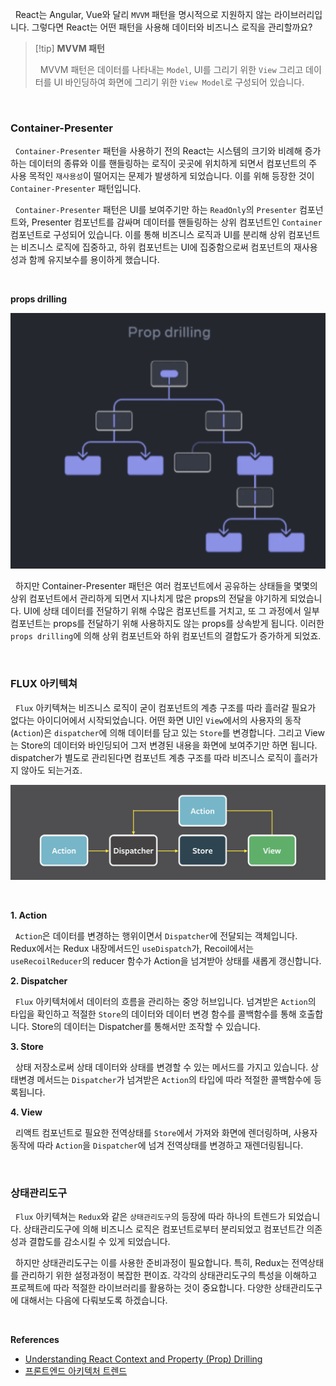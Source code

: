 &nbsp;&nbsp;React는 Angular, Vue와 달리 `MVVM` 패턴을 명시적으로 지원하지 않는 라이브러리입니다. 그렇다면 React는 어떤 패턴을 사용해 데이터와 비즈니스 로직을 관리할까요?

> [!tip] **MVVM 패턴**
>
> &nbsp;&nbsp;MVVM 패턴은 데이터를 나타내는 `Model`, UI를 그리기 위한 `View` 그리고 데이터를 UI 바인딩하여 화면에 그리기 위한 `View Model`로 구성되어 있습니다.

<br>

### Container-Presenter

&nbsp;&nbsp;`Container-Presenter` 패턴을 사용하기 전의 React는 시스템의 크기와 비례해 증가하는 데이터의 종류와 이를 핸들링하는 로직이 곳곳에 위치하게 되면서 컴포넌트의 주 사용 목적인 `재사용성`이 떨어지는 문제가 발생하게 되었습니다. 이를 위해 등장한 것이 `Container-Presenter` 패턴입니다.

&nbsp;&nbsp;`Container-Presenter` 패턴은 UI를 보여주기만 하는 `ReadOnly`의 `Presenter` 컴포넌트와, Presenter 컴포넌트를 감싸며 데이터를 핸들링하는 상위 컴포넌트인 `Container` 컴포넌트로 구성되어 있습니다. 이를 통해 비즈니스 로직과 UI를 분리해 상위 컴포넌트는 비즈니스 로직에 집중하고, 하위 컴포넌트는 UI에 집중함으로써 컴포넌트의 재사용성과 함께 유지보수를 용이하게 했습니다.

<br>

**props drilling**

![props drilling | 400](../images/propsdrilling.png)

&nbsp;&nbsp;하지만 Container-Presenter 패턴은 여러 컴포넌트에서 공유하는 상태들을 몇몇의 상위 컴포넌트에서 관리하게 되면서 지나치게 많은 props의 전달을 야기하게 되었습니다. UI에 상태 데이터를 전달하기 위해 수많은 컴포넌트를 거치고, 또 그 과정에서 일부 컴포넌트는 props를 전달하기 위해 사용하지도 않는 props를 상속받게 됩니다. 이러한 `props drilling`에 의해 상위 컴포넌트와 하위 컴포넌트의 결합도가 증가하게 되었죠.

<br>

### FLUX 아키텍쳐

&nbsp;&nbsp;`Flux` 아키텍쳐는 비즈니스 로직이 굳이 컴포넌트의 계층 구조를 따라 흘러갈 필요가 없다는 아이디어에서 시작되었습니다. 어떤 화면 UI인 `View`에서의 사용자의 동작(`Action`)은 `dispatcher`에 의해 데이터를 담고 있는 `Store`를 변경합니다. 그리고 View는 Store의 데이터와 바인딩되어 그저 변경된 내용을 화면에 보여주기만 하면 됩니다. dispatcher가 별도로 관리된다면 컴포넌트 계층 구조를 따라 비즈니스 로직이 흘러가지 않아도 되는거죠.

![props drilling | 400](../images/flux-pattern.png)

<br>

**1. Action**

&nbsp;&nbsp;`Action`은 데이터를 변경하는 행위이면서 `Dispatcher`에 전달되는 객체입니다. Redux에서는 Redux 내장메서드인 `useDispatch`가, Recoil에서는 `useRecoilReducer`의 reducer 함수가 Action을 넘겨받아 상태를 새롭게 갱신합니다.

**2. Dispatcher**

&nbsp;&nbsp;`Flux` 아키텍처에서 데이터의 흐름을 관리하는 중앙 허브입니다. 넘겨받은 `Action`의 타입을 확인하고 적절한 `Store`의 데이터와 데이터 변경 함수를 콜백함수를 통해 호출합니다. Store의 데이터는 Dispatcher를 통해서만 조작할 수 있습니다.

**3. Store**

&nbsp;&nbsp;상태 저장소로써 상태 데이터와 상태를 변경할 수 있는 메서드를 가지고 있습니다. 상태변경 메서드는 `Dispatcher`가 넘겨받은 `Action`의 타입에 따라 적절한 콜백함수에 등록됩니다.

**4. View**

&nbsp;&nbsp;리액트 컴포넌트로 필요한 전역상태를 `Store`에서 가져와 화면에 렌더링하며, 사용자 동작에 따라 `Action`을 `Dispatcher`에 넘겨 전역상태를 변경하고 재렌더링됩니다.

<br>

### 상태관리도구

&nbsp;&nbsp;`Flux` 아키텍쳐는 `Redux`와 같은 `상태관리도구`의 등장에 따라 하나의 트렌드가 되었습니다. 상태관리도구에 의해 비즈니스 로직은 컴포넌트로부터 분리되었고 컴포넌트간 의존성과 결합도를 감소시킬 수 있게 되었습니다.

&nbsp;&nbsp;하지만 상태관리도구는 이를 사용한 준비과정이 필요합니다. 특히, Redux는 전역상태를 관리하기 위한 설정과정이 복잡한 편이죠. 각각의 상태관리도구의 특성을 이해하고 프로젝트에 따라 적절한 라이브러리를 활용하는 것이 중요합니다. 다양한 상태관리도구에 대해서는 다음에 다뤄보도록 하겠습니다.

<br>

**References**

- [Understanding React Context and Property (Prop) Drilling](https://blogs.perficient.com/2021/12/03/understanding-react-context-and-property-prop-drilling/)
- [프론트엔드 아키텍처 트렌드](https://yozm.wishket.com/magazine/detail/1663/)
